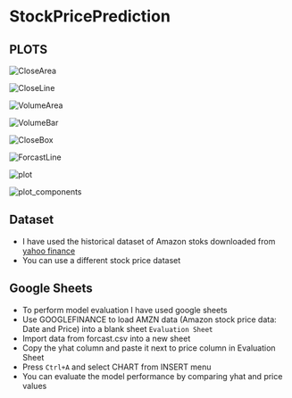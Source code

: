# StockPricePrediction
## PLOTS

![CloseArea](https://github.com/Steffi-Wilson-Anthony/StockPricePrediction/assets/114890864/e8252460-03a5-47d2-8b3e-6a542290032d)

![CloseLine](https://github.com/Steffi-Wilson-Anthony/StockPricePrediction/assets/114890864/225ff521-6ef8-4703-94a8-8682f037a881)

![VolumeArea](https://github.com/Steffi-Wilson-Anthony/StockPricePrediction/assets/114890864/338ad839-cd95-4d67-bdc0-9be480b0a04c)

![VolumeBar](https://github.com/Steffi-Wilson-Anthony/StockPricePrediction/assets/114890864/996056da-4234-4761-b34e-7cf62f3f318e)

![CloseBox](https://github.com/Steffi-Wilson-Anthony/StockPricePrediction/assets/114890864/79c1f10e-a2c7-4e86-b5c9-83ff8922b78b)

![ForcastLine](https://github.com/Steffi-Wilson-Anthony/StockPricePrediction/assets/114890864/321fa20c-68a3-43d7-a41e-9651200a895d)

![plot](https://github.com/Steffi-Wilson-Anthony/StockPricePrediction/assets/114890864/7d73e3a2-0a48-4a4b-bc96-a6b43e23aa4d)

![plot_components](https://github.com/Steffi-Wilson-Anthony/StockPricePrediction/assets/114890864/39e8c148-6d0d-40cf-907c-a81b8469c7d4)

## Dataset
- I have used the historical dataset of Amazon stoks downloaded from [yahoo finance](https://finance.yahoo.com/quote/AMZN/history/)
- You can use a different stock price dataset

## Google Sheets
- To perform model evaluation I have used google sheets
- Use GOOGLEFINANCE to load AMZN data (Amazon stock price data: Date and Price) into a blank sheet `Evaluation Sheet`
- Import data from forcast.csv into a new sheet
- Copy the yhat column and paste it next to price column in Evaluation Sheet
- Press `Ctrl+A` and select CHART from INSERT menu
- You can evaluate the model performance by comparing yhat and price values
